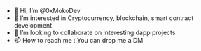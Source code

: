 - 👋 Hi, I’m @0xMokoDev
- 👀 I’m interested in Cryptocurrency, blockchain, smart contract development
- 💞️ I’m looking to collaborate on interesting dapp projects
- 📫 How to reach me : You can drop me a DM
